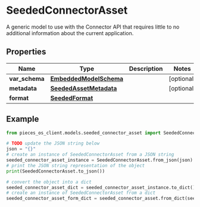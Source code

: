 # SeededConnectorAsset

A generic model to use with the Connector API that requires little to no additional information about the current application.

## Properties

Name | Type | Description | Notes
------------ | ------------- | ------------- | -------------
**var_schema** | [**EmbeddedModelSchema**](EmbeddedModelSchema) |  | [optional] 
**metadata** | [**SeededAssetMetadata**](SeededAssetMetadata) |  | [optional] 
**format** | [**SeededFormat**](SeededFormat) |  | 

## Example

```python
from pieces_os_client.models.seeded_connector_asset import SeededConnectorAsset

# TODO update the JSON string below
json = "{}"
# create an instance of SeededConnectorAsset from a JSON string
seeded_connector_asset_instance = SeededConnectorAsset.from_json(json)
# print the JSON string representation of the object
print(SeededConnectorAsset.to_json())

# convert the object into a dict
seeded_connector_asset_dict = seeded_connector_asset_instance.to_dict()
# create an instance of SeededConnectorAsset from a dict
seeded_connector_asset_form_dict = seeded_connector_asset.from_dict(seeded_connector_asset_dict)
```



